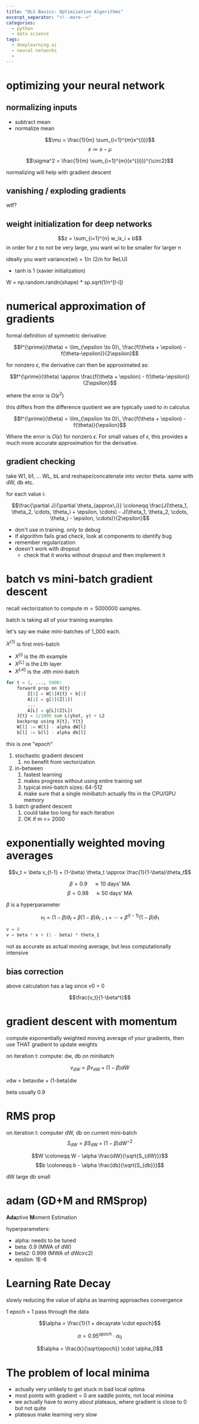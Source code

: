 ```yaml
---
title: "DLS Basics: Optimization Algorithms"
excerpt_separator: "<!--more-->"
categories:
  - python
  - data science
tags:
  - deeplearning.ai
  - neural networks
  -
---
```

# optimizing your neural network

## normalizing inputs
- subtract mean
- normalize mean

$$\mu = \frac{1}{m} \sum_{i=1}^{m}x^{(i)}$$
$$x \coloneqq x - \mu$$

$$\sigma^2 = \frac{1}{m} \sum_{i=1}^{m}(x^{(i)})^{\circ2}$$

normalizing will help with gradient descent

## vanishing / exploding gradients
wtf?

## weight initialization for deep networks
$$z =  \sum_{i=1}^{n} w_ix_i + b$$
in order for z to not be very large, you want wi to be smaller for larger n

ideally you want variance(wi) = 1/n (2/n for ReLU)
- tanh is 1 (xavier initialization)

W = np.random.randn(shape) * sp.sqrt(1/n^[l-i])

# numerical approximation of gradients

formal definition of symmetric derivative:

$$f^{\prime}(\theta) = \lim_{\epsilon \to 0}\, \frac{f(\theta + \epsilon) - f(\theta-\epsilon)}{2\epsilon}$$

for nonzero $\epsilon$, the derivative can then be approximated as:

$$f^{\prime}(\theta) \approx \frac{f(\theta + \epsilon) - f(\theta-\epsilon)}{2\epsilon}$$

where the error is $O(\epsilon^2)$

this differs from the difference quotient we are typically used to in calculus

$$f^{\prime}(\theta) = \lim_{\epsilon \to 0}\, \frac{f(\theta + \epsilon) - f(\theta)}{\epsilon}$$

Where the error is $O(\epsilon)$ for nonzero $\epsilon$. For small values of $\epsilon$, this provides a much more accurate approximation for the derivative.

## gradient checking

take W1, b1, ... WL, bL and reshape/concatenate into vector theta. same with dW, db etc.

for each value i:

$$\frac{\partial J}{\partial \theta_{approx\,i}} \coloneqq \frac{J(\theta_1, \theta_2, \cdots, \theta_i + \epsilon, \cdots) - J(\theta_1, \theta_2, \cdots, \theta_i - \epsilon, \cdots)}{2\epsilon}$$

- don't use in training. only to debug
- if algorithm fails grad check, look at components to identify bug
- remember regularization
- doesn't work with dropout
  - check that it works without dropout and then implement it


# batch vs mini-batch gradient descent

recall vectorization to compute $m = 5000000$ samples.

batch is taking all of your training examples

let's say we make mini-batches of 1_000 each.

$X^{\{ 1\}}$ is first mini-batch

- $X^{(i)}$ is the $i$th example
- $X^{[L]}$ is the $L$th layer
- $X^{\{\mathcal{B}\}}$ is the $\mathcal{B}$th mini-batch

```python
for t = 1, ..., 5000:
    forward prop on X{t}
        Z[1] = W[1]X{t} + b[1]
        A[1] = g[1](Z[1])
        ...
        A[L] = g[L](Z[L])
    J{t} = 1/1000 sum L(yhat, y) + L2
    backprop using X{t}, Y{t}
    W[l] := W[l] - alpha dW[l]
    b[l] := b[l] - alpha db[l]
```
this is one "epoch"

1. stochastic gradient descent
   1. no benefit from vectorization
2. in-between
   1. fastest learning
   2. makes progress without using entire training set
   3. typical mini-batch sizes: 64-512
   4. make sure that a single minibatch actually fits in the CPU/GPU memory
3. batch gradient descent
   1. could take too long for each iteration
   2. OK if m <= 2000

# exponentially weighted moving averages

$$v_t = \beta v_{t-1} + (1-\beta) \theta_t \approx \frac{1}{1-\beta}\theta_t$$

$$\beta = 0.9 \quad \approx \text{10 days' MA}$$
$$\beta = 0.98 \quad \approx \text{50 days' MA}$$

$\beta$ is a hyperparameter

$$v_t = (1-\beta) \theta_t + \beta(1-\beta)\theta_{t-1} + \cdots + \beta^{(t-1)}(1-\beta)\theta_1$$

```python
v = 0
v = beta * v + (1 - beta) * theta_1
```

not as accurate as actual moving average, but less computationally intensive

## bias correction
above calculation has a lag since v0 = 0

$$\frac{v_t}{1-\beta^t}$$

# gradient descent with momentum
compute exponentially weighted moving average of your gradients, then use THAT gradient to update weights

on iteration t:
compute: dw, db on minibatch

$$v_{dW} = \beta v_{dW} + (1-\beta) dW$$

vdw = betavdw + (1-beta)dw

beta usually 0.9

# RMS prop

on iteration t:
  computer dW, db on current mini-batch
  $$S_{dW} = \beta S_{dW} + (1 - \beta) dW^{\circ   2}$$

  $$W \coloneqq W - \alpha \frac{dW}{\sqrt{S_{dW}}}$$
  $$b \coloneqq b - \alpha \frac{db}{\sqrt{S_{db}}}$$

  dW large
  db small

# adam (GD+M and RMSprop)

**Ada**ptive **M**oment Estimation

hyperparameters:

- alpha: needs to be tuned
- beta: 0.9 (MWA of dW)
- beta2: 0.999 (MWA of dWcirc2)
- epsilon: 1E-8

# Learning Rate Decay

slowly reducing the value of alpha as learning approaches convergence

1 epoch = 1 pass through the data

$$\alpha = \frac{1}{1 + decayrate \cdot epoch}$$

$$\alpha = 0.95^{epoch} \cdot \alpha_0$$

$$\alpha = \frac{k}{\sqrt{epoch}} \cdot \alpha_0$$

# The problem of local minima

- actually very unlikely to get stuck in bad local optima
- most points with gradient = 0 are saddle points, not local minima
- we actually have to worry about plateaus, where gradient is close to 0 but not quite
- plateaus make learning very slow